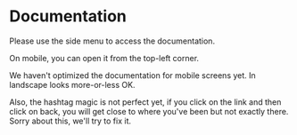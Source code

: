 # Documentation

Please use the side menu to access the documentation.

On mobile, you can open it from the top-left corner.

<div data-zk-enrich="Note" data-zk-flavour="Info" data-zk-title="Optimized for Desktop">

We haven't optimized the documentation for mobile screens yet. In landscape looks more-or-less OK.

Also, the hashtag magic is not perfect yet, if you click on the link and then click on back,
you will get close to where you've been but not exactly there. Sorry about this, we'll
try to fix it.
</div>


